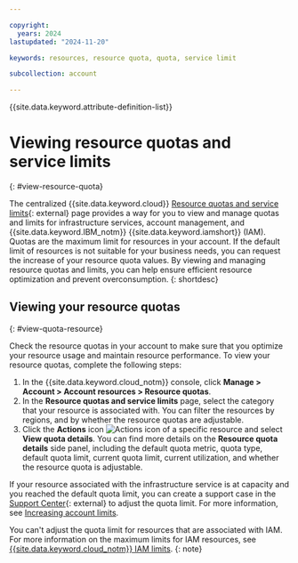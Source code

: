 ```yaml
---

copyright:
  years: 2024
lastupdated: "2024-11-20"

keywords: resources, resource quota, quota, service limit

subcollection: account

---
```


{{site.data.keyword.attribute-definition-list}}

# Viewing resource quotas and service limits
{: #view-resource-quota}

The centralized {{site.data.keyword.cloud}} [Resource quotas and service limits](/account/resource-quotas){: external} page provides a way for you to view and manage quotas and limits for infrastructure services, account management, and {{site.data.keyword.IBM_notm}} {{site.data.keyword.iamshort}} (IAM). Quotas are the maximum limit for resources in your account. If the default limit of resources is not suitable for your business needs, you can request the increase of your resource quota values. By viewing and managing resource quotas and limits, you can help ensure efficient resource optimization and prevent overconsumption.
{: shortdesc}

## Viewing your resource quotas
{: #view-quota-resource}

Check the resource quotas in your account to make sure that you optimize your resource usage and maintain resource performance. To view your resource quotas, complete the following steps:

1. In the {{site.data.keyword.cloud_notm}} console, click **Manage > Account > Account resources > Resource quotas**.
1. In the **Resource quotas and service limits** page, select the category that your resource is associated with. You can filter the resources by regions, and by whether the resource quotas are adjustable.
1. Click the **Actions** icon ![Actions icon](../icons/action-menu-icon.svg "Actions") of a specific resource and select **View quota details**. You can find more details on the **Resource quota details** side panel, including the default quota metric, quota type, default quota limit, current quota limit, current utilization, and whether the resource quota is adjustable.

If your resource associated with the infrastructure service is at capacity and you reached the default quota limit, you can create a support case in the [Support Center](/unifiedsupport/cases/add){: external} to adjust the quota limit. For more information, see [Increasing account limits](/docs/account?topic=account-account-limits).

You can't adjust the quota limit for resources that are associated with IAM. For more information on the maximum limits for IAM resources, see [{{site.data.keyword.cloud_notm}} IAM limits](/docs/account?topic=account-known-issues#access-tag-limits).
{: note}
